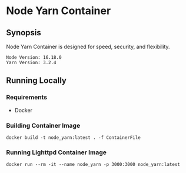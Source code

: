 # Node Yarn Container

## Synopsis

Node Yarn Container is designed for speed, security, and flexibility.
```
Node Version: 16.18.0
Yarn Version: 3.2.4
```

## Running Locally

### Requirements
- Docker

### Building Container Image
```
docker build -t node_yarn:latest . -f ContainerFile
```

### Running Lighttpd Container Image
```
docker run --rm -it --name node_yarn -p 3000:3000 node_yarn:latest
```

